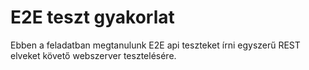 # E2E teszt gyakorlat

Ebben a feladatban megtanulunk E2E api teszteket írni egyszerű REST elveket követő webszerver tesztelésére.
